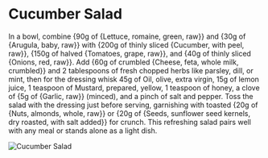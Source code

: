 # Cucumber Salad

In a bowl, combine {90g of {Lettuce, romaine, green, raw}} and {30g of {Arugula, baby, raw}} with {200g of thinly sliced {Cucumber, with peel, raw}}, {150g of halved {Tomatoes, grape, raw}}, and {40g of thinly sliced {Onions, red, raw}}. Add {60g of crumbled {Cheese, feta, whole milk, crumbled}} and 2 tablespoons of fresh chopped herbs like parsley, dill, or mint, then for the dressing whisk 45g of Oil, olive, extra virgin, 15g of lemon juice, 1 teaspoon of Mustard, prepared, yellow, 1 teaspoon of honey, a clove of {5g of {Garlic, raw}} (minced), and a pinch of salt and pepper. Toss the salad with the dressing just before serving, garnishing with toasted {20g of {Nuts, almonds, whole, raw}} or {20g of {Seeds, sunflower seed kernels, dry roasted, with salt added}} for crunch. This refreshing salad pairs well with any meal or stands alone as a light dish. 

![Cucumber Salad](../../MealPlanner/meals/images/cucumbersalad.jpg)